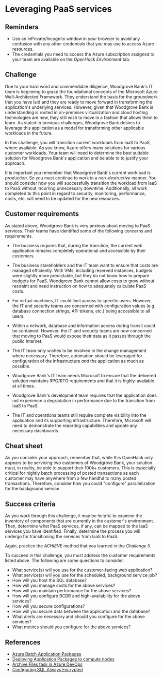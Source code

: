 # Leveraging PaaS services

## Reminders
* Use an InPrivate/Incognito window in your browser to avoid any confusion with any other credentials that you may use to access Azure resources.
* The credentials you need to access the Azure subscription assigned to your team are available on the _OpenHack Environment_ tab.

## Challenge
Due to your hard word and commendable diligence, Woodgrove Bank's IT team is beginning to grasp the foundational concepts of the Microsoft Azure Well-Architected Framework. They understand the basis for the groundwork that you have laid and they are ready to move forward in transforming the application's underlying services. However, given that Woodgrove Bank is understanding is rooted in on-premises virtualization and cloud hosting technologies are new, they still wish to move in a fashion that allows them to learn. As stated in previous challenges, Woodgrove Bank desires to leverage this application as a model for transforming other applicable workloads in the future.

In this challenge, you will transition current workloads from IaaS to PaaS, where available. As you know, Azure offers many solutions for various customer workloads. Your team will need to determine the best suitable solution for Woodgrove Bank's application and be able to to justify your approach.

It is important you remember that Woodgrove Bank's current workload is _production_. So you must continue to work in a _non-destructive_ manner. You should consider how you will successfully transition the workload from IaaS to PaaS without incurring unnecessary downtime. Additionally, all work completed to this point in regard to security, monitoring, performance, costs, etc. will need to be updated for the new resources.

## Customer requirements
As stated above, Woodgrove Bank is very anxious about moving to PaaS services. Their teams have identified some of the following concerns and requirements.

* The business requires that, during the transition, the current web application remains completely operational and accessible by their customers.

* The business stakeholders and the IT team want to ensure that costs are managed efficiently. With VMs, including reserved instances, budgets were slightly more predictable, but they do not know how to prepare budgets for PaaS. Woodgrove Bank cannot allow costs to grow without restraint and need instruction on how to adequately calculate PaaS costs.

* For virtual machines, IT could limit access to specific users. However, the IT and security teams are concerned with configuration values (e.g. database connection strings, API tokens, etc.) being accessible to all users.

* Within a network, database and information access during transit could be contained. However, the IT and security teams are now concerned that moving to PaaS would expose their data as it passes through the public Internet.

* The IT team only wishes to be involved in the change management where necessary. Therefore, automation should be leveraged for configuration of the infrastructure _and_ the application as much as possible.

* Woodgrove Bank's IT team needs Microsoft to ensure that the delivered solution maintains RPO/RTO requirements and that it is highly-available at all times.

* Woodgrove Bank's development team requires that the application does not experience a degradation in performance due to the transition from IaaS to PaaS.

* The IT and operations teams still require complete visibility into the application and its supporting infrastructure. Therefore, Microsoft will need to demonstrate the reporting capabilities and update any necessary dashboards.

## Cheat sheet
As you consider your approach, remember that, while this OpenHack only appears to be servicing two customers of Woodgrove Bank, your solution must, in reality, be able to support their 100k+ customers. This is especially critical for nightly batch processing of posted transactions as each customer may have anywhere from a few handful to many posted transactions. Therefore, consider how you could "configure" parallelization for the background service.

## Success criteria
As you work through this challenge, it may be helpful to examine the inventory of components that are currently in the customer's environment. Then, determine what PaaS services, if any, can be mapped to the IaaS services you have identified. Finally, determine the process you will undergo for transitioning the services from IaaS to PaaS.

Again, practice the _ACHIEVE_ method that you learned in the _Challenge 5_.

To succeed in this challenge, you must address the customer requirements listed above. The following are some questions to consider. 

* What service(s) will you use for the customer-facing web application?
* What service(s) will you use for the scheduled, background service job?
* How will you host the SQL database?
* How will you manage costs for the above services?
* How will you maintain performance for the above services?
* How will you configure BCDR and high-availability for the above services?
* How will you secure configurations?
* How will you secure data between the application and the database?
* What alerts are necessary and should you configure for the above services?
* What metrics should you configure for the above services?



## References
* <a href="https://azure.microsoft.com/blog/application-packages-and-task-dependencies-now-available-on-azure-batch/" target="_blank">Azure Batch Application Packages</a>
* <a href="https://docs.microsoft.com/azure/batch/batch-application-packages" target="_blank">Deploying Application Packages to compute nodes</a>
* <a href="https://docs.microsoft.com/azure/devops/pipelines/tasks/utility/archive-files?view=azure-devops" target="_blank">Archive Files task in Azure DevOps</a>
* <a href="https://docs.microsoft.com/azure/azure-sql/database/always-encrypted-azure-key-vault-configure" target="_blank">Configuring SQL Always Encrypted</a>